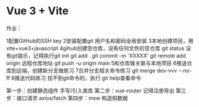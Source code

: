 <!--
 * @Author: callus
 * @Date: 2023-06-20 23:42:40
 * @LastEditors: callus
 * @Description: some description
 * @FilePath: /vite-mother-day1/README.md
-->
# Vue 3 + Vite

<!-- 开发规则 -->
<!-- 编码规则 -->
作业：

1配置GitHub的SSH key
2安装配置git 用户名和密码全局安装
3本地创建项目，用vite+vue3+javascript
4gihub创建空仓库，没有任何文件的空仓库
git status
没有git提示，记得执行git init 
git add .
git commit -m 'XXXXX'
git remote add origin 远程仓库地址
git push -u origin main
5和仓库做关联与本地项目
6推送仓库到远端，创建新分支做练习
7合并分支相关命令练习
git merge dev-vvv --no-ff
8推送代码练习
找不到git命令的，执行 git help查看命令




第一步：创建静态组件
手写/引入类库
第二步：vue-router
记得注册导出
第三步：接口请求
axios/fatch
第四步：msw
构造假数据
